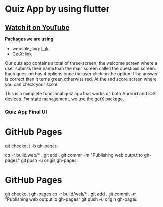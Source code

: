 # Quiz App by using flutter

## [Watch it on YouTube](https://youtu.be/Nhy0VWAMsFU)

**Packages we are using:**

- websafe_svg: [link](https://pub.dev/packages/websafe_svg)
- GetX: [link](https://pub.dev/packages/get)

Our quiz app contains a total of three-screen, the welcome screen where a user submits their name than the main screen called the questions screen. Each question has 4 options once the user click on the option if the answer is correct then it turns green otherwise red. At the end score screen where you can check your score.

This is a complete functional quiz app that works on both Android and iOS devices. For state management, we use the getX package.

### Quiz App Final UI

<!-- ![Preview](/gif.gif) -->




# GitHub Pages
git checkout -b gh-pages

cp -r build/web/* .
git add .
git commit -m "Publishing web output to gh-pages"
git push -u origin gh-pages

# GitHub Pages
git checkout gh-pages
cp -r build/web/* .
git add .
git commit -m "Publishing web output to gh-pages"
git push -u origin gh-pages